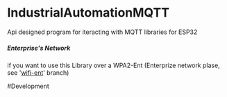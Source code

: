# IndustrialAutomationMQTT

Api designed program for iteracting with MQTT libraries for ESP32


##### Enterprise's Network

if you want to use this Library over a WPA2-Ent (Enterprize network plase, see '[wifi-ent](https://github.com/MAPL-UFU/IndustrialAutomationMQTT/tree/wifi-ufu)' branch) 

#Development
